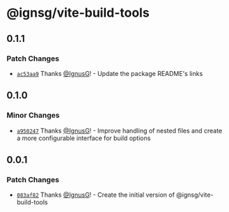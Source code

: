 # @ignsg/vite-build-tools

## 0.1.1

### Patch Changes

- [`ac53aa9`](https://github.com/IgnusG/build-tools/commit/ac53aa9e617a9704b5b965ea182e9f032fbe4067) Thanks [@IgnusG](https://github.com/IgnusG)! - Update the package README's links

## 0.1.0

### Minor Changes

- [`a950247`](https://github.com/IgnusG/build-tools/commit/a9502476979fe12e11c2b80f2b28d8e4e420b6b8) Thanks [@IgnusG](https://github.com/IgnusG)! - Improve handling of nested files and create a more configurable interface for build options

## 0.0.1

### Patch Changes

- [`083af82`](https://github.com/IgnusG/build-tools/commit/083af821df047d703339a388a4737010b0b851dd) Thanks [@IgnusG](https://github.com/IgnusG)! - Create the initial version of @ignsg/vite-build-tools
